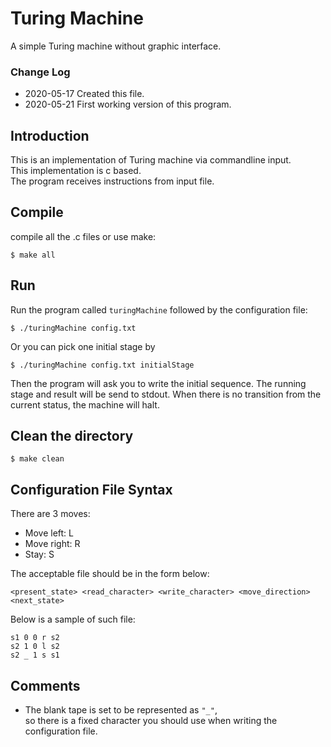 # Turing Machine
 A simple Turing machine without graphic interface.
 ### Change Log
 * 2020-05-17 Created this file.
 * 2020-05-21 First working version of this program.
## Introduction
This is an implementation of Turing machine via commandline input.\
This implementation is c based.\
The program receives instructions from input file.
## Compile
compile all the .c files or use make:
~~~
$ make all
~~~
## Run
Run the program called `turingMachine` followed by the configuration file:
~~~
$ ./turingMachine config.txt
~~~
Or you can pick one initial stage by
~~~
$ ./turingMachine config.txt initialStage
~~~
Then the program will ask you to write the initial sequence.
The running stage and result will be send to stdout.
When there is no transition from the current status, the machine will halt.
## Clean the directory
~~~
$ make clean
~~~
## Configuration File Syntax
There are 3 moves:
* Move left: L
* Move right: R
* Stay: S

The acceptable file should be in the form below:
~~~
<present_state> <read_character> <write_character> <move_direction> <next_state>
~~~
Below is a sample of such file:
~~~
s1 0 0 r s2
s2 1 0 l s2
s2 _ 1 s s1
~~~
## Comments
* The blank tape is set to be represented as `"_"`,\
so there is a fixed character you should use when writing the configuration file.
